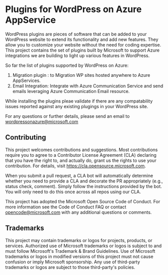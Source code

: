 # Plugins for WordPress on Azure AppService

WordPress plugins are pieces of software that can be added to your WordPress website to extend its functionality and add new features. They allow you to customize your website without the need for coding expertise. This project contains the set of plugins built by Microsoft to support Azure integrations we are building to light up various features in WordPress. 

So far the list of plugins supported by WordPress on Azure:

1. Migration plugin : to Migration WP sites hosted anywhere to Azure AppServices.
2. Email Integration: Integrate with Azure Communication Service and send emails leveraging Azure Communication Email resource.

While installing the plugins pleae validate if there are any compatability issues reported against any existing plugings in your WordPress site.

For any questions or further details, please send an email to wordpressonazure@microsoft.com

## Contributing
This project welcomes contributions and suggestions. Most contributions require you to agree to a Contributor License Agreement (CLA) declaring that you have the right to, and actually do, grant us the rights to use your contribution. For details, visit https://cla.opensource.microsoft.com.

When you submit a pull request, a CLA bot will automatically determine whether you need to provide a CLA and decorate the PR appropriately (e.g., status check, comment). Simply follow the instructions provided by the bot. You will only need to do this once across all repos using our CLA.

This project has adopted the Microsoft Open Source Code of Conduct. For more information see the Code of Conduct FAQ or contact opencode@microsoft.com with any additional questions or comments.

## Trademarks
This project may contain trademarks or logos for projects, products, or services. Authorized use of Microsoft trademarks or logos is subject to and must follow Microsoft's Trademark & Brand Guidelines. Use of Microsoft trademarks or logos in modified versions of this project must not cause confusion or imply Microsoft sponsorship. Any use of third-party trademarks or logos are subject to those third-party's policies.


